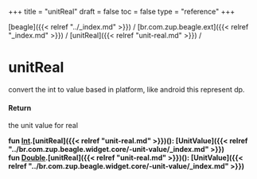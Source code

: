 +++
title = "unitReal"
draft = false
toc = false
type = "reference"
+++

[beagle]({{< relref "../_index.md" >}}) / [br.com.zup.beagle.ext]({{< relref "_index.md" >}}) / [unitReal]({{< relref "unit-real.md" >}}) / 



# unitReal  


convert the int to value based in platform, like android this represent dp.



#### Return  


the unit value for real

  
  
<b><b>fun [Int](https://kotlinlang.org/api/latest/jvm/stdlib/kotlin/-int/index.html).[unitReal]({{< relref "unit-real.md" >}})(): [UnitValue]({{< relref "../br.com.zup.beagle.widget.core/-unit-value/_index.md" >}})</b></b>  
<b><b>fun [Double](https://kotlinlang.org/api/latest/jvm/stdlib/kotlin/-double/index.html).[unitReal]({{< relref "unit-real.md" >}})(): [UnitValue]({{< relref "../br.com.zup.beagle.widget.core/-unit-value/_index.md" >}})</b></b>  



